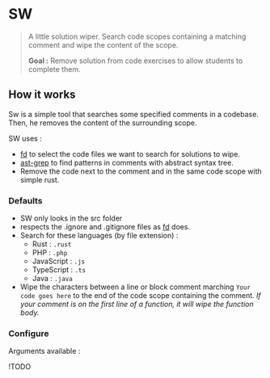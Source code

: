 # SW

> A little solution wiper. Search code scopes containing a matching comment and wipe the content of the scope.
>
> **Goal :** Remove solution from code exercises to allow students to complete them.

## How it works

Sw is a simple tool that searches some specified comments in a codebase.
Then, he removes the content of the surrounding scope.

SW uses :
- [fd](https://github.com/sharkdp/fd) to select the code files we want to search for solutions to wipe.
- [ast-grep](https://github.com/ast-grep/ast-grep) to find patterns in comments with abstract syntax tree.
- Remove the code next to the comment and in the same code scope with simple rust.

### Defaults

- SW only looks in the src folder
- respects the .ignore and .gitignore files as [fd](https://github.com/sharkdp/fd) does.
- Search for these languages (by file extension) :
  - Rust : `.rust`
  - PHP : `.php`
  - JavaScript : `.js`
  - TypeScript : `.ts`
  - Java : `.java`
- Wipe the characters between a line or block comment marching `Your code goes here` to the end of the code scope containing the comment. *If your comment is on the first line of a function, it will wipe the function body.*

### Configure

Arguments available :

!TODO
